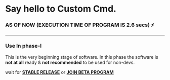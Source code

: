 # Say hello to Custom Cmd. 
### AS OF NOW (EXECUTION TIME OF PROGRAM IS 2.6 secs) ⚡
***
### Use In phase-Ⅰ
<p>This is the very beginning stage of software. In this phase the software is <b>not at all</b> ready & <b>not recommended</b> to be used for non-devs. </p>
<p>wait for <b><a href="https://github.com/athrvvvv/custom_cmd/releases">STABLE RELEASE</a></b> or <b><a href="https://telegram.me/buddy_join">JOIN BETA PROGRAM</a> </b> </p>
